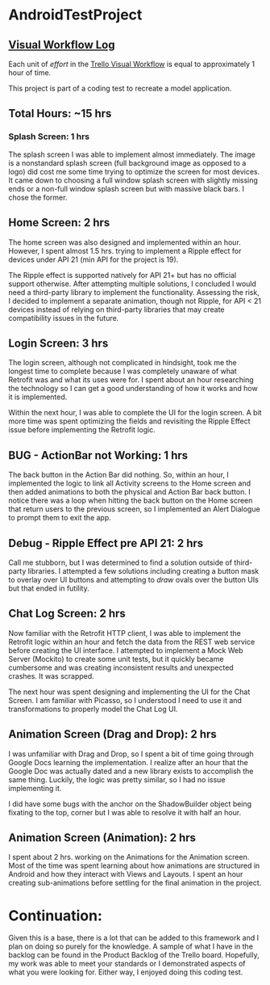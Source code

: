 # AndroidTestProject
## [Visual Workflow Log](https://trello.com/b/6btNXwmI/andorid-test-project)
Each unit of *effort* in the [Trello Visual Workflow](https://trello.com/b/6btNXwmI/andorid-test-project) is equal to approximately 1 hour of time. 

This project is part of a coding test to recreate a model application.

## Total Hours: ~15 hrs
### Splash Screen: 1 hrs
The splash screen I was able to implement almost immediately. The image is a nonstandard splash screen (full background image as opposed to a logo) did cost me some time trying to optimize the screen for most devices. It came down to choosing a full window splash screen with slightly missing ends or a non-full window splash screen but with massive black bars. I chose the former.

## Home Screen: 2 hrs
The home screen was also designed and implemented within an hour. However, I spent almost 1.5 hrs. trying to implement a Ripple effect for devices under API 21 (min API for the project is 19).

The Ripple effect is supported natively for API 21+ but has no official support otherwise. After attempting multiple solutions, I concluded I would need a third-party library to implement the functionality. Assessing the risk, I decided to implement a separate animation, though not Ripple, for API < 21 devices instead of relying on third-party libraries that may create compatibility issues in the future.

## Login Screen: 3 hrs
The login screen, although not complicated in hindsight, took me the longest time to complete because I was completely unaware of what Retrofit was and what its uses were for.
I spent about an hour researching the technology so I can get a good understanding of how it works and how it is implemented. 

Within the next hour, I was able to complete the UI for the login screen. A bit more time was spent optimizing the fields and revisiting the Ripple Effect issue before 
implementing the Retrofit logic.

## BUG - ActionBar not Working: 1 hrs
The back button in the Action Bar did nothing. So, within an hour, I implemented the logic to link all Activity screens to the Home screen and then added animations 
to both the physical and Action Bar back button. I notice there was a loop when hitting the back button on the Home screen that return users to the previous screen, so I implemented an Alert Dialogue to prompt them to exit the app.

## Debug - Ripple Effect pre API 21: 2 hrs
Call me stubborn, but I was determined to find a solution outside of third-party libraries. I attempted a few solutions including creating a button mask to overlay over 
UI buttons and attempting to *draw* ovals over the button UIs but that ended in futility.

## Chat Log Screen: 2 hrs
Now familiar with the Retrofit HTTP client, I was able to implement the Retrofit logic within an hour and fetch the data from the REST web service before creating the UI interface. I attempted to implement a Mock Web Server (Mockito) to create some unit tests, but it quickly became cumbersome and was creating inconsistent results and unexpected crashes. It was scrapped.

The next hour was spent designing and implementing the UI for the Chat Screen. I am familiar with Picasso, so I understood I need to use it and transformations to properly model the Chat Log UI.

## Animation Screen (Drag and Drop): 2 hrs
I was unfamiliar with Drag and Drop, so I spent a bit of time going through Google Docs learning the implementation. I realize after an hour that the Google Doc was actually dated and a new library exists to accomplish the same thing. Luckily, the logic was pretty similar, so I had no issue implementing it.

I did have some bugs with the anchor on the ShadowBuilder object being fixating to the top, corner but I was able to resolve it with half an hour.

## Animation Screen (Animation): 2 hrs
I spent about 2 hrs. working on the Animations for the Animation screen. Most of the time was spent learning about how animations are structured in Android and how they interact with Views and Layouts. I spent an hour creating sub-animations before settling for the final animation in the project.

# Continuation:
Given this is a base, there is a lot that can be added to this framework and I plan on doing so purely for the knowledge. A sample of what I have in the backlog can be found in
the Product Backlog of the Trello board. Hopefully, my work was able to meet your standards or I demonstrated aspects of what you were looking for. Either way, I enjoyed doing
this coding test.
